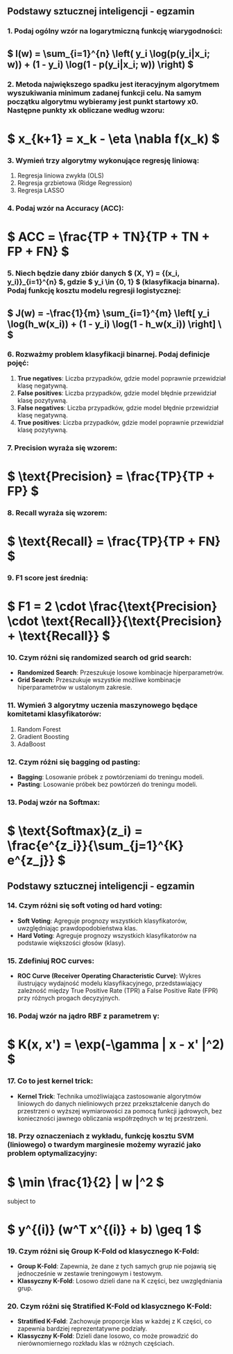 ## Podstawy sztucznej inteligencji - egzamin

### 1. Podaj ogólny wzór na logarytmiczną funkcję wiarygodności:
## $ l(w) = \sum_{i=1}^{n} \left( y_i \log(p(y_i|x_i; w)) + (1 - y_i) \log(1 - p(y_i|x_i; w)) \right) $

### 2. Metoda największego spadku jest iteracyjnym algorytmem wyszukiwania minimum zadanej funkcji celu. Na samym początku algorytmu wybieramy jest punkt startowy x0. Następne punkty xk obliczane według wzoru:
# $ x_{k+1} = x_k - \eta \nabla f(x_k) $

### 3. Wymień trzy algorytmy wykonujące regresję liniową:
1. Regresja liniowa zwykła (OLS)
2. Regresja grzbietowa (Ridge Regression)
3. Regresja LASSO

### 4. Podaj wzór na Accuracy (ACC):
# $ ACC = \frac{TP + TN}{TP + TN + FP + FN}  $

### 5. Niech będzie dany zbiór danych $ (X, Y) = \{(x_i, y_i)\}_{i=1}^{n} $, gdzie $ y_i \in \{0, 1\} $ (klasyfikacja binarna). Podaj funkcję kosztu modelu regresji logistycznej:
##  $  J(w) = -\frac{1}{m} \sum_{i=1}^{m} \left[ y_i \log(h_w(x_i)) + (1 - y_i) \log(1 - h_w(x_i)) \right] \ $

### 6. Rozważmy problem klasyfikacji binarnej. Podaj definicje pojęć:
1. **True negatives**: Liczba przypadków, gdzie model poprawnie przewidział klasę negatywną.
2. **False positives**: Liczba przypadków, gdzie model błędnie przewidział klasę pozytywną.
3. **False negatives**: Liczba przypadków, gdzie model błędnie przewidział klasę negatywną.
4. **True positives**: Liczba przypadków, gdzie model poprawnie przewidział klasę pozytywną.

### 7. Precision wyraża się wzorem:
# $ \text{Precision} = \frac{TP}{TP + FP} $

### 8. Recall wyraża się wzorem:
# $ \text{Recall} = \frac{TP}{TP + FN} $

### 9. F1 score jest średnią:
# $ F1 = 2 \cdot \frac{\text{Precision} \cdot \text{Recall}}{\text{Precision} + \text{Recall}} $

### 10. Czym różni się randomized search od grid search:
- **Randomized Search**: Przeszukuje losowe kombinacje hiperparametrów.
- **Grid Search**: Przeszukuje wszystkie możliwe kombinacje hiperparametrów w ustalonym zakresie.

### 11. Wymień 3 algorytmy uczenia maszynowego będące komitetami klasyfikatorów:
1. Random Forest
2. Gradient Boosting
3. AdaBoost

### 12. Czym różni się bagging od pasting:
- **Bagging**: Losowanie próbek z powtórzeniami do treningu modeli.
- **Pasting**: Losowanie próbek bez powtórzeń do treningu modeli.

### 13. Podaj wzór na Softmax:
# $ \text{Softmax}(z_i) = \frac{e^{z_i}}{\sum_{j=1}^{K} e^{z_j}} $

## Podstawy sztucznej inteligencji - egzamin

### 14. Czym różni się soft voting od hard voting:
- **Soft Voting**: Agreguje prognozy wszystkich klasyfikatorów, uwzględniając prawdopodobieństwa klas.
- **Hard Voting**: Agreguje prognozy wszystkich klasyfikatorów na podstawie większości głosów (klasy).

### 15. Zdefiniuj ROC curves:
- **ROC Curve (Receiver Operating Characteristic Curve)**: Wykres ilustrujący wydajność modelu klasyfikacyjnego, przedstawiający zależność między True Positive Rate (TPR) a False Positive Rate (FPR) przy różnych progach decyzyjnych.

### 16. Podaj wzór na jądro RBF z parametrem γ:
# $ K(x, x') = \exp(-\gamma \| x - x' \|^2) $

### 17. Co to jest kernel trick:
- **Kernel Trick**: Technika umożliwiająca zastosowanie algorytmów liniowych do danych nieliniowych przez przekształcenie danych do przestrzeni o wyższej wymiarowości za pomocą funkcji jądrowych, bez konieczności jawnego obliczania współrzędnych w tej przestrzeni.

### 18. Przy oznaczeniach z wykładu, funkcję kosztu SVM (liniowego) o twardym marginesie możemy wyrazić jako problem optymalizacyjny:
# $ \min \frac{1}{2} \| w \|^2 $
subject to
# $ y^{(i)} (w^T x^{(i)} + b) \geq 1 $

### 19. Czym różni się Group K-Fold od klasycznego K-Fold:
- **Group K-Fold**: Zapewnia, że dane z tych samych grup nie pojawią się jednocześnie w zestawie treningowym i testowym.
- **Klassyczny K-Fold**: Losowo dzieli dane na K części, bez uwzględniania grup.

### 20. Czym różni się Stratified K-Fold od klasycznego K-Fold:
- **Stratified K-Fold**: Zachowuje proporcje klas w każdej z K części, co zapewnia bardziej reprezentatywne podziały.
- **Klassyczny K-Fold**: Dzieli dane losowo, co może prowadzić do nierównomiernego rozkładu klas w różnych częściach.
